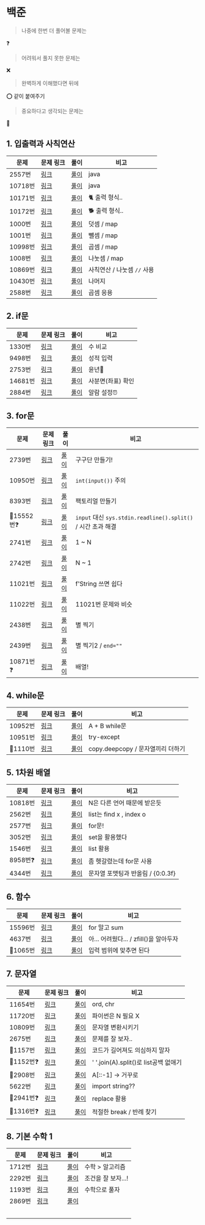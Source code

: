 # 백준

> 나중에 한번 더 풀어볼 문제는 

❓

>  어려워서 풀지 못한 문제는

❌

> 완벽하게 이해했다면 뒤에 

⭕ 같이 붙여주기

> 중요하다고 생각되는 문제는

🌟



## 1. 입출력과 사칙연산

| 문제    | 문제 링크                                     | 풀이                 | 비고                          |
| ------- | --------------------------------------------- | -------------------- | ----------------------------- |
| 2557번  | [링크](https://www.acmicpc.net/problem/2557)  | [풀이](./2557.java)  | java                          |
| 10718번 | [링크](https://www.acmicpc.net/problem/10718) | [풀이](./10718.java) | java                          |
| 10171번 | [링크](https://www.acmicpc.net/problem/10718) | [풀이](./10171.py)   | 🐈 출력 형식..                 |
| 10172번 | [링크](https://www.acmicpc.net/problem/10172) | [풀이](./10172.py)   | 🐕 출력 형식..                 |
| 1000번  | [링크](https://www.acmicpc.net/problem/1000)  | [풀이](./1000.py)    | 덧셈 / map                    |
| 1001번  | [링크](https://www.acmicpc.net/problem/1001)  | [풀이](./1001.py)    | 뺄셈 / map                    |
| 10998번 | [링크](https://www.acmicpc.net/problem/10998) | [풀이](./10998.py)   | 곱셈 / map                    |
| 1008번  | [링크](https://www.acmicpc.net/problem/1008)  | [풀이](./1008.py)    | 나눗셈 / map                  |
| 10869번 | [링크](https://www.acmicpc.net/problem/10869) | [풀이](./10869.py)   | 사칙연산 / 나눗셈 ``//`` 사용 |
| 10430번 | [링크](https://www.acmicpc.net/problem/10430) | [풀이](./10430.py)   | 나머지                        |
| 2588번  | [링크](https://www.acmicpc.net/step/1)        | [풀이](./2588.py)    | 곱셈 응용                     |



## 2. if문

| 문제    | 문제 링크                                     | 풀이               | 비고              |
| ------- | --------------------------------------------- | ------------------ | ----------------- |
| 1330번  | [링크](https://www.acmicpc.net/problem/1330)  | [풀이](./1330.py)  | 수 비교           |
| 9498번  | [링크](https://www.acmicpc.net/problem/9498)  | [풀이](./9498.py)  | 성적 입력         |
| 2753번  | [링크](https://www.acmicpc.net/problem/2753)  | [풀이](./2753.py)  | 윤년📅             |
| 14681번 | [링크](https://www.acmicpc.net/problem/14681) | [풀이](./14681.py) | 사분면(좌표) 확인 |
| 2884번  | [링크](https://www.acmicpc.net/problem/2884)  | [풀이](./2884.py)  | 알람 설정⏰        |



## 3. for문

| 문제      | 문제 링크                                     | 풀이               | 비고                                                         |
| --------- | --------------------------------------------- | ------------------ | ------------------------------------------------------------ |
| 2739번    | [링크](https://www.acmicpc.net/problem/2739)  | [풀이](./2739.py)  | 구구단 만들기!                                               |
| 10950번   | [링크](https://www.acmicpc.net/problem/10950) | [풀이](./10950.py) | ``int(input())`` 주의                                        |
| 8393번    | [링크](https://www.acmicpc.net/problem/8393)  | [풀이](./8393.py)  | 팩토리얼 만들기                                              |
| 🌟15552번❓ | [링크](https://www.acmicpc.net/problem/15552) | [풀이](./15552.py) | ``input`` 대신 ``sys.stdin.readline().split()`` / 시간 초과 해결 |
| 2741번    | [링크](https://www.acmicpc.net/problem/2741)  | [풀이](./2741.py)  | 1 ~ N                                                        |
| 2742번    | [링크](https://www.acmicpc.net/problem/2742)  | [풀이](./2742.py)  | N ~ 1                                                        |
| 11021번   | [링크](https://www.acmicpc.net/problem/11021) | [풀이](./11021.py) | f'String 쓰면 쉽다                                           |
| 11022번   | [링크](https://www.acmicpc.net/problem/11022) | [풀이](./11022.py) | 11021번 문제와 비슷                                          |
| 2438번    | [링크](https://www.acmicpc.net/problem/2438)  | [풀이](./2438.py)  | 별 찍기                                                      |
| 2439번    | [링크](https://www.acmicpc.net/problem/2439)  | [풀이](./2439.py)  | 별 찍기2 / ``end=""``                                        |
| 10871번❓  | [링크](https://www.acmicpc.net/problem/10871) | [풀이](./10871.py) | 배열!                                                        |



## 4. while문

| 문제    | 문제 링크                                     | 풀이               | 비고                              |
| ------- | --------------------------------------------- | ------------------ | --------------------------------- |
| 10952번 | [링크](https://www.acmicpc.net/problem/10952) | [풀이](./10952.py) | A + B while문                     |
| 10951번 | [링크](https://www.acmicpc.net/problem/10951) | [풀이](./10951.py) | try-except                        |
| 🌟1110번 | [링크](https://www.acmicpc.net/problem/1110)  | [풀이](./1110.py)  | copy.deepcopy / 문자열끼리 더하기 |



## 5. 1차원 배열

| 문제    | 문제 링크                                    | 풀이               | 비고                              |
| ------- | -------------------------------------------- | ------------------ | --------------------------------- |
| 10818번 | [링크](https://www.acmicpc.net/submit/10818) | [풀이](./10818.py) | N은 다른 언어 때문에 받은듯       |
| 2562번  | [링크](https://www.acmicpc.net/submit/2562)  | [풀이](./2562.py)  | list는 find x , index o           |
| 2577번  | [링크](https://www.acmicpc.net/submit/2577)  | [풀이](./2577.py)  | for문!                            |
| 3052번  | [링크](https://www.acmicpc.net/problem/3052) | [풀이](./3052.py)  | set을 활용했다                    |
| 1546번  | [링크](https://www.acmicpc.net/problem/1546) | [풀이](./1546.py)  | list 활용                         |
| 8958번❓ | [링크](https://www.acmicpc.net/problem/8958) | [풀이](./8958.py)  | 좀 헷갈렸는데 for문 사용          |
| 4344번  | [링크](https://www.acmicpc.net/problem/4344) | [풀이](./4344.py)  | 문자열 포맷팅과 반올림 / {0:0.3f} |



## 6. 함수

| 문제    | 문제 링크                                     | 풀이               | 비고                                   |
| ------- | --------------------------------------------- | ------------------ | -------------------------------------- |
| 15596번 | [링크](https://www.acmicpc.net/problem/15596) | [풀이](./15596.py) | for 말고 sum                           |
| 4637번  | [링크](https://www.acmicpc.net/problem/4637)  | [풀이](./4637.py)  | 아... 어려웠다... / zfill()을 알아두자 |
| 🌟1065번 | [링크](https://www.acmicpc.net/problem/1065)  | [풀이](./1065.py)  | 입력 범위에 맞추면 된다                |



## 7. 문자열

| 문제     | 문제 링크                                     | 풀이               | 비고                                  |
| -------- | --------------------------------------------- | ------------------ | ------------------------------------- |
| 11654번  | [링크](https://www.acmicpc.net/problem/11654) | [풀이](./11654.py) | ord, chr                              |
| 11720번  | [링크](https://www.acmicpc.net/problem/11720) | [풀이](./11720.py) | 파이썬은 N 필요 X                     |
| 10809번  | [링크](https://www.acmicpc.net/problem/10809) | [풀이](./10809.py) | 문자열 변환시키기                     |
| 2675번   | [링크](https://www.acmicpc.net/problem/2675)  | [풀이](./2675.py)  | 문제를 잘 보자..                      |
| 🌟1157번  | [링크](https://www.acmicpc.net/problem/1157)  | [풀이](./1157.py)  | 코드가 길어져도 의심하지 말자         |
| 🌟1152번❓ | [링크](https://www.acmicpc.net/problem/1152)  | [풀이](./1152.py)  | ' '.join(A).split()로 list공백 없애기 |
| 🌟2908번  | [링크](https://www.acmicpc.net/problem/2908)  | [풀이](./2908.py)  | A[::-1] -> 거꾸로                     |
| 5622번   | [링크](https://www.acmicpc.net/problem/2908)  | [풀이](./5622.py)  | import string??                       |
| 🌟2941번❓ | [링크](https://www.acmicpc.net/problem/2941)  | [풀이](./2941.py)  | replace 활용                          |
| 🌟1316번❓ | [링크](https://www.acmicpc.net/problem/1316)  | [풀이](./1316.py)  | 적절한 break / 반례 찾기              |



## 8. 기본 수학 1

| 문제   | 문제 링크                                    | 풀이              | 비고               |
| ------ | -------------------------------------------- | ----------------- | ------------------ |
| 1712번 | [링크](https://www.acmicpc.net/problem/1316) | [풀이](./1712.py) | 수학 > 알고리즘    |
| 2292번 | [링크](https://www.acmicpc.net/problem/2292) | [풀이](./2292.py) | 조건을 잘 보자...! |
| 1193번 | [링크](https://www.acmicpc.net/problem/1193) | [풀이](./1193.py) | 수학으로 풀자      |
| 2869번 | [링크](https://www.acmicpc.net/problem/2869) | [풀이](./2869.py) |                    |
|        |                                              |                   |                    |
|        |                                              |                   |                    |
|        |                                              |                   |                    |
|        |                                              |                   |                    |
|        |                                              |                   |                    |

